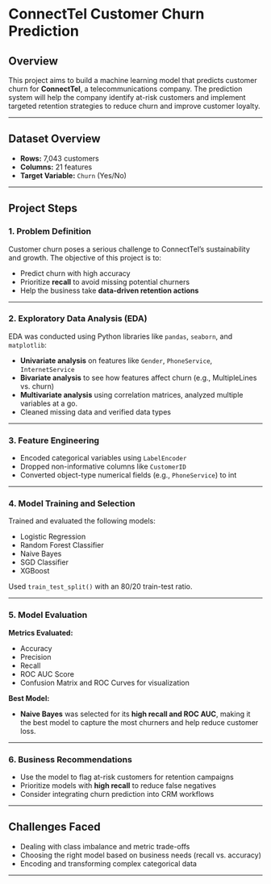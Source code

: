 # ConnectTel Customer Churn Prediction

## Overview
This project aims to build a machine learning model that predicts customer churn for **ConnectTel**, a telecommunications company. The prediction system will help the company identify at-risk customers and implement targeted retention strategies to reduce churn and improve customer loyalty.

---

## Dataset Overview
- **Rows:** 7,043 customers 
- **Columns:** 21 features 
- **Target Variable:** `Churn` (Yes/No)

---

## Project Steps

### 1. Problem Definition
Customer churn poses a serious challenge to ConnectTel’s sustainability and growth. The objective of this project is to:
- Predict churn with high accuracy
- Prioritize **recall** to avoid missing potential churners
- Help the business take **data-driven retention actions**

---

### 2. Exploratory Data Analysis (EDA)
EDA was conducted using Python libraries like `pandas`, `seaborn`, and `matplotlib`:
- **Univariate analysis** on features like `Gender`, `PhoneService`, `InternetService`
- **Bivariate analysis** to see how features affect churn (e.g., MultipleLines vs. churn)
- **Multivariate analysis** using correlation matrices, analyzed multiple variables at a go.
- Cleaned missing data and verified data types

---

### 3. Feature Engineering
- Encoded categorical variables using `LabelEncoder`
- Dropped non-informative columns like `CustomerID`
- Converted object-type numerical fields (e.g., `PhoneService`) to int

---

### 4. Model Training and Selection
Trained and evaluated the following models:
- Logistic Regression
- Random Forest Classifier
- Naive Bayes
- SGD Classifier
- XGBoost

Used `train_test_split()` with an 80/20 train-test ratio.

---

### 5. Model Evaluation

**Metrics Evaluated:**
- Accuracy
- Precision
- Recall
- ROC AUC Score
- Confusion Matrix and ROC Curves for visualization

**Best Model:** 
- **Naive Bayes** was selected for its **high recall and ROC AUC**, making it the best model to capture the most churners and help reduce customer loss.

---

### 6. Business Recommendations
- Use the model to flag at-risk customers for retention campaigns
- Prioritize models with **high recall** to reduce false negatives
- Consider integrating churn prediction into CRM workflows

---

## Challenges Faced
- Dealing with class imbalance and metric trade-offs
- Choosing the right model based on business needs (recall vs. accuracy)
- Encoding and transforming complex categorical data

---  
